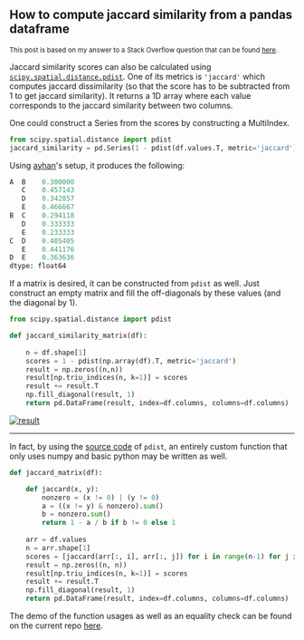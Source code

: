 ## How to compute jaccard similarity from a pandas dataframe

<sup>This post is based on my answer to a Stack Overflow question that can be found [here](https://stackoverflow.com/a/75830840/19123103). </sup>


Jaccard similarity scores can also be calculated using [`scipy.spatial.distance.pdist`][1]. One of its metrics is `'jaccard'` which computes jaccard dissimilarity (so that the score has to be subtracted from 1 to get jaccard similarity). It returns a 1D array where each value corresponds to the jaccard similarity between two columns. 

One could construct a Series from the scores by constructing a MultiIndex.

```python
from scipy.spatial.distance import pdist
jaccard_similarity = pd.Series(1 - pdist(df.values.T, metric='jaccard'), index=pd.MultiIndex.from_tuples([(c1, c2) for i, c1 in enumerate(df) for c2 in df.columns[i+1:]]))
```
Using [ayhan][2]'s setup, it produces the following:
```python
A  B    0.300000
   C    0.457143
   D    0.342857
   E    0.466667
B  C    0.294118
   D    0.333333
   E    0.233333
C  D    0.405405
   E    0.441176
D  E    0.363636
dtype: float64
```

If a matrix is desired, it can be constructed from `pdist` as well. Just construct an empty matrix and fill the off-diagonals by these values (and the diagonal by 1).
```python
from scipy.spatial.distance import pdist

def jaccard_similarity_matrix(df):
    
    n = df.shape[1]
    scores = 1 - pdist(np.array(df).T, metric='jaccard')
    result = np.zeros((n,n))
    result[np.triu_indices(n, k=1)] = scores
    result += result.T
    np.fill_diagonal(result, 1)
    return pd.DataFrame(result, index=df.columns, columns=df.columns)
```
[![result][3]][3]


---

In fact, by using the [source code][4] of `pdist`, an entirely custom function that only uses numpy and basic python may be written as well.
```python
def jaccard_matrix(df):

    def jaccard(x, y):
        nonzero = (x != 0) | (y != 0)
        a = ((x != y) & nonzero).sum()
        b = nonzero.sum()
        return 1 - a / b if b != 0 else 1
    
    arr = df.values
    n = arr.shape[1]
    scores = [jaccard(arr[:, i], arr[:, j]) for i in range(n-1) for j in range(i+1, n)]
    result = np.zeros((n, n))
    result[np.triu_indices(n, k=1)] = scores
    result += result.T
    np.fill_diagonal(result, 1)
    return pd.DataFrame(result, index=df.columns, columns=df.columns)
```

The demo of the function usages as well as an equality check can be found on the current repo [here](./demo.py).

  [0]: http://i.stack.imgur.com/8newK.png
  [1]: https://docs.scipy.org/doc/scipy/reference/generated/scipy.spatial.distance.pdist.html
  [2]: https://stackoverflow.com/a/37004489/19123103
  [3]: https://i.stack.imgur.com/Shv10.png
  [4]: https://github.com/scipy/scipy/blob/v1.10.1/scipy/spatial/distance.py#L1952-L2255
